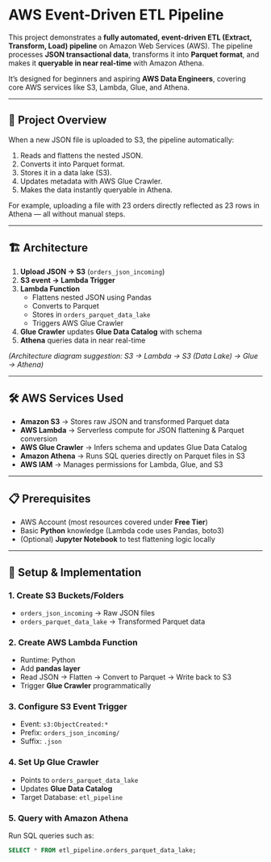 # AWS Event-Driven ETL Pipeline  

This project demonstrates a **fully automated, event-driven ETL (Extract, Transform, Load) pipeline** on Amazon Web Services (AWS). The pipeline processes **JSON transactional data**, transforms it into **Parquet format**, and makes it **queryable in near real-time** with Amazon Athena.  

It’s designed for beginners and aspiring **AWS Data Engineers**, covering core AWS services like S3, Lambda, Glue, and Athena.  

---

## 🚀 Project Overview  

When a new JSON file is uploaded to S3, the pipeline automatically:  
1. Reads and flattens the nested JSON.  
2. Converts it into Parquet format.  
3. Stores it in a data lake (S3).  
4. Updates metadata with AWS Glue Crawler.  
5. Makes the data instantly queryable in Athena.  

For example, uploading a file with 23 orders directly reflected as 23 rows in Athena — all without manual steps.  

---

## 🏗️ Architecture  

1. **Upload JSON → S3** (`orders_json_incoming`)  
2. **S3 event → Lambda Trigger**  
3. **Lambda Function**  
   - Flattens nested JSON using Pandas  
   - Converts to Parquet  
   - Stores in `orders_parquet_data_lake`  
   - Triggers AWS Glue Crawler  
4. **Glue Crawler** updates **Glue Data Catalog** with schema  
5. **Athena** queries data in near real-time  

*(Architecture diagram suggestion: S3 → Lambda → S3 (Data Lake) → Glue → Athena)*  

---

## 🛠️ AWS Services Used  

- **Amazon S3** → Stores raw JSON and transformed Parquet data  
- **AWS Lambda** → Serverless compute for JSON flattening & Parquet conversion  
- **AWS Glue Crawler** → Infers schema and updates Glue Data Catalog  
- **Amazon Athena** → Runs SQL queries directly on Parquet files in S3  
- **AWS IAM** → Manages permissions for Lambda, Glue, and S3  

---

## 📋 Prerequisites  

- AWS Account (most resources covered under **Free Tier**)  
- Basic **Python** knowledge (Lambda code uses Pandas, boto3)  
- (Optional) **Jupyter Notebook** to test flattening logic locally  

---

## 🔧 Setup & Implementation  

### 1. Create S3 Buckets/Folders  
- `orders_json_incoming` → Raw JSON files  
- `orders_parquet_data_lake` → Transformed Parquet data  

### 2. Create AWS Lambda Function  
- Runtime: Python  
- Add **pandas layer**  
- Read JSON → Flatten → Convert to Parquet → Write back to S3  
- Trigger **Glue Crawler** programmatically  

### 3. Configure S3 Event Trigger  
- Event: `s3:ObjectCreated:*`  
- Prefix: `orders_json_incoming/`  
- Suffix: `.json`  

### 4. Set Up Glue Crawler  
- Points to `orders_parquet_data_lake`  
- Updates **Glue Data Catalog**  
- Target Database: `etl_pipeline`  

### 5. Query with Amazon Athena  
Run SQL queries such as:  
```sql
SELECT * FROM etl_pipeline.orders_parquet_data_lake;

